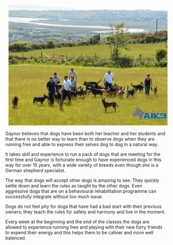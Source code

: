 <img src="/images/about/offlead-run-v1.png" class="img-responsive img-thumbnail pull-right" style="margin-left: 10px;" alt="" />

Gaynor believes that dogs have been both her teacher and her students and that there is no better way to learn than to observe dogs when they are running free and able to express their selves dog to dog in a natural way.

It takes skill and experience to run a pack of dogs that are meeting for the first time and Gaynor is fortunate enough to have experienced dogs in this way for over 15 years, with a wide variety of breeds even though she is a German shepherd specialist.

The way that dogs will accept other dogs is amazing to see. They quickly settle down and learn the rules as taught by the other dogs. Even aggressive dogs that are on a behavioural rehabilitation programme can successfully integrate without too much issue.

Dogs do not feel pity for dogs that have had a bad start with their previous owners; they teach the rules for safety and harmony and live in the moment.

Every week at the beginning and the end of the classes the dogs are allowed to experience running free and playing with their new furry friends to expend their energy and this helps them to be calmer and more well balenced.

